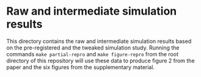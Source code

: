 # Raw and intermediate simulation results

This directory contains the raw and intermediate simulation results based on the
pre-registered and the tweaked simulation study. Running the commands `make
partial-repro` and `make figure-repro` from the root directory of this
repository will use these data to produce figure 2 from the paper and the six
figures from the supplementary material.
